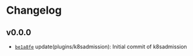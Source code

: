 # Changelog

## v0.0.0

* [`be1a8fe`](https://github.com/falcosecurity/plugins/commit/be1a8fe) update(plugins/k8sadmission): Initial commit of k8sadmission

